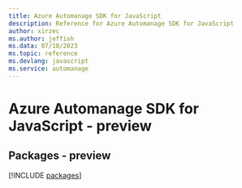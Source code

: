 ```yaml
---
title: Azure Automanage SDK for JavaScript
description: Reference for Azure Automanage SDK for JavaScript
author: xirzec
ms.author: jeffish
ms.data: 07/18/2023
ms.topic: reference
ms.devlang: javascript
ms.service: automanage
---
```

# Azure Automanage SDK for JavaScript - preview
## Packages - preview
[!INCLUDE [packages](automanage-index.md)]